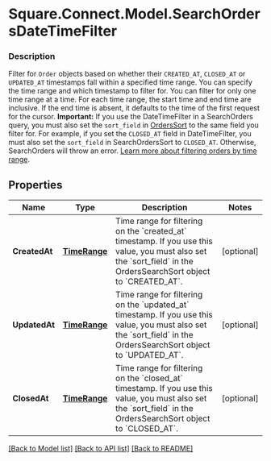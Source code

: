 # Square.Connect.Model.SearchOrdersDateTimeFilter

### Description

Filter for `Order` objects based on whether their `CREATED_AT`, `CLOSED_AT` or `UPDATED_AT` timestamps fall within a specified time range. You can specify the time range and which timestamp to filter for. You can filter for only one time range at a time.  For each time range, the start time and end time are inclusive. If the end time is absent, it defaults to the time of the first request for the cursor.  __Important:__ If you use the DateTimeFilter in a SearchOrders query, you must also set the `sort_field` in [OrdersSort](#type-searchorderordersort) to the same field you filter for. For example, if you set the `CLOSED_AT` field in DateTimeFilter, you must also set the `sort_field` in SearchOrdersSort to `CLOSED_AT`. Otherwise, SearchOrders will throw an error. [Learn more about filtering orders by time range](/orders-api/manage-orders#important-note-on-filtering-orders-by-time-range).

## Properties

Name | Type | Description | Notes
------------ | ------------- | ------------- | -------------
**CreatedAt** | [**TimeRange**](TimeRange.md) | Time range for filtering on the &#x60;created_at&#x60; timestamp. If you use this value, you must also set the &#x60;sort_field&#x60; in the OrdersSearchSort object to &#x60;CREATED_AT&#x60;. | [optional] 
**UpdatedAt** | [**TimeRange**](TimeRange.md) | Time range for filtering on the &#x60;updated_at&#x60; timestamp. If you use this value, you must also set the &#x60;sort_field&#x60; in the OrdersSearchSort object to &#x60;UPDATED_AT&#x60;. | [optional] 
**ClosedAt** | [**TimeRange**](TimeRange.md) | Time range for filtering on the &#x60;closed_at&#x60; timestamp. If you use this value, you must also set the &#x60;sort_field&#x60; in the OrdersSearchSort object to &#x60;CLOSED_AT&#x60;. | [optional] 



[[Back to Model list]](../README.md#documentation-for-models) [[Back to API list]](../README.md#documentation-for-api-endpoints) [[Back to README]](../README.md)

